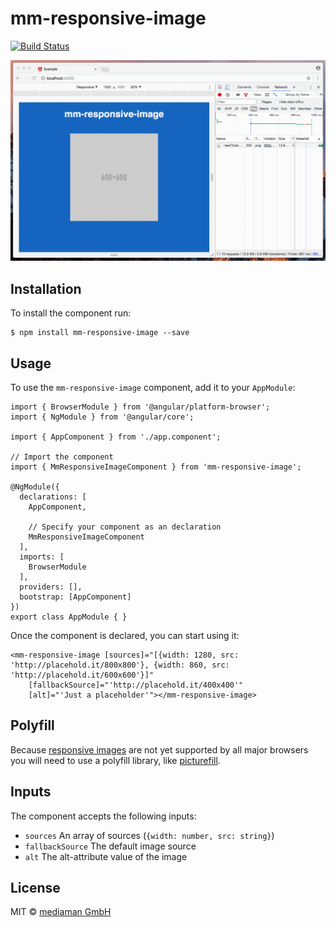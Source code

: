 # mm-responsive-image

[![Build Status](https://travis-ci.org/mediamanDE/angular-mm-responsive-image.svg?branch=master)](https://travis-ci.org/mediamanDE/angular-mm-responsive-image)

![Demo GIF](https://raw.githubusercontent.com/mediamanDE/angular-mm-responsive-image/master/demo.gif)

## Installation

To install the component run:

```
$ npm install mm-responsive-image --save
```

## Usage

To use the `mm-responsive-image` component, add it to your `AppModule`:

```
import { BrowserModule } from '@angular/platform-browser';
import { NgModule } from '@angular/core';

import { AppComponent } from './app.component';

// Import the component
import { MmResponsiveImageComponent } from 'mm-responsive-image';

@NgModule({
  declarations: [
    AppComponent,

    // Specify your component as an declaration
    MmResponsiveImageComponent
  ],
  imports: [
    BrowserModule
  ],
  providers: [],
  bootstrap: [AppComponent]
})
export class AppModule { }
```

Once the component is declared, you can start using it:

```
<mm-responsive-image [sources]="[{width: 1280, src: 'http://placehold.it/800x800'}, {width: 860, src: 'http://placehold.it/600x600'}]"
    [fallbackSource]="'http://placehold.it/400x400'"
    [alt]="'Just a placeholder'"></mm-responsive-image>
```

## Polyfill

Because [responsive images](https://html.spec.whatwg.org/multipage/embedded-content.html#embedded-content) are not yet 
supported by all major browsers you will need to use a polyfill library, like [picturefill](https://github.com/scottjehl/picturefill).

## Inputs

The component accepts the following inputs:

- `sources` An array of sources (`{width: number, src: string}`)
- `fallbackSource` The default image source
- `alt` The alt-attribute value of the image

## License

MIT © [mediaman GmbH](mailto:hallo@mediaman.de)